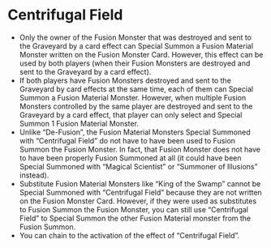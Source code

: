 # Centrifugal Field

*   Only the owner of the Fusion Monster that was destroyed and sent to the Graveyard by a card effect can Special Summon a Fusion Material Monster written on the Fusion Monster Card. However, this effect can be used by both players (when their Fusion Monsters are destroyed and sent to the Graveyard by a card effect).
*   If both players have Fusion Monsters destroyed and sent to the Graveyard by card effects at the same time, each of them can Special Summon a Fusion Material Monster. However, when multiple Fusion Monsters controlled by the same player are destroyed and sent to the Graveyard by a card effect, that player can only select and Special Summon 1 Fusion Material Monster.
*   Unlike “De-Fusion”, the Fusion Material Monsters Special Summoned with “Centrifugal Field” do not have to have been used to Fusion Summon the Fusion Monster. In fact, that Fusion Monster does not have to have been properly Fusion Summoned at all (it could have been Special Summoned with “Magical Scientist” or “Summoner of Illusions” instead).
*   Substitute Fusion Material Monsters like “King of the Swamp” cannot be Special Summoned with “Centrifugal Field” because they are not written on the Fusion Monster Card. However, if they were used as substitutes to Fusion Summon the Fusion Monster, you can still use “Centrifugal Field” to Special Summon the other Fusion Material monster from the Fusion Summon.
*   You can chain to the activation of the effect of “Centrifugal Field”.
